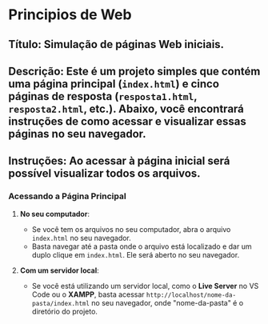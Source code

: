 # Principios de Web

## Título: Simulação de páginas Web iniciais.
## Descrição: Este é um projeto simples que contém uma página principal (`index.html`) e cinco páginas de resposta (`resposta1.html`, `resposta2.html`, etc.). Abaixo, você encontrará instruções de como acessar e visualizar essas páginas no seu navegador.

## Instruções: Ao acessar à página inicial será possível visualizar todos os arquivos.

### Acessando a Página Principal

1. **No seu computador**:
   - Se você tem os arquivos no seu computador, abra o arquivo `index.html` no seu navegador.
   - Basta navegar até a pasta onde o arquivo está localizado e dar um duplo clique em `index.html`. Ele será aberto no seu navegador.

2. **Com um servidor local**:
   - Se você está utilizando um servidor local, como o **Live Server** no VS Code ou o **XAMPP**, basta acessar `http://localhost/nome-da-pasta/index.html` no seu navegador, onde "nome-da-pasta" é o diretório do projeto.

